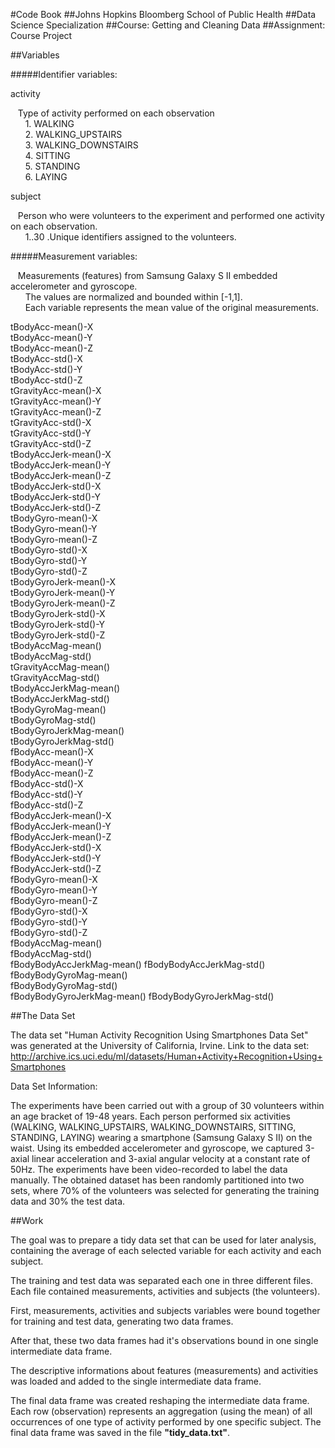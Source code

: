 #Code Book
##Johns Hopkins Bloomberg School of Public Health
##Data Science Specialization
##Course: Getting and Cleaning Data
##Assignment: Course Project


##Variables


#####Identifier variables:

activity  

&nbsp;&nbsp;&nbsp;Type of activity performed on each observation  
&nbsp;&nbsp;&nbsp;&nbsp;&nbsp;&nbsp;1. WALKING  
&nbsp;&nbsp;&nbsp;&nbsp;&nbsp;&nbsp;2. WALKING_UPSTAIRS  
&nbsp;&nbsp;&nbsp;&nbsp;&nbsp;&nbsp;3. WALKING_DOWNSTAIRS  
&nbsp;&nbsp;&nbsp;&nbsp;&nbsp;&nbsp;4. SITTING  
&nbsp;&nbsp;&nbsp;&nbsp;&nbsp;&nbsp;5. STANDING  
&nbsp;&nbsp;&nbsp;&nbsp;&nbsp;&nbsp;6. LAYING  

subject  

&nbsp;&nbsp;&nbsp;Person who were volunteers to the experiment and performed one activity on each observation.  
&nbsp;&nbsp;&nbsp;&nbsp;&nbsp;&nbsp;1..30 .Unique identifiers assigned to the volunteers.  
			
#####Measurement variables:

&nbsp;&nbsp;&nbsp;Measurements (features) from Samsung Galaxy S II embedded   accelerometer and gyroscope.  
&nbsp;&nbsp;&nbsp;&nbsp;&nbsp;&nbsp;The values are normalized and bounded within [-1,1].  
&nbsp;&nbsp;&nbsp;&nbsp;&nbsp;&nbsp;Each variable represents the mean value of the original measurements.  

tBodyAcc-mean()-X          
tBodyAcc-mean()-Y          
tBodyAcc-mean()-Z          
tBodyAcc-std()-X           
tBodyAcc-std()-Y           
tBodyAcc-std()-Z           
tGravityAcc-mean()-X       
tGravityAcc-mean()-Y       
tGravityAcc-mean()-Z       
tGravityAcc-std()-X        
tGravityAcc-std()-Y        
tGravityAcc-std()-Z        
tBodyAccJerk-mean()-X      
tBodyAccJerk-mean()-Y      
tBodyAccJerk-mean()-Z   
tBodyAccJerk-std()-X       
tBodyAccJerk-std()-Y       
tBodyAccJerk-std()-Z       
tBodyGyro-mean()-X         
tBodyGyro-mean()-Y         
tBodyGyro-mean()-Z         
tBodyGyro-std()-X          
tBodyGyro-std()-Y          
tBodyGyro-std()-Z          
tBodyGyroJerk-mean()-X     
tBodyGyroJerk-mean()-Y     
tBodyGyroJerk-mean()-Z     
tBodyGyroJerk-std()-X      
tBodyGyroJerk-std()-Y      
tBodyGyroJerk-std()-Z      
tBodyAccMag-mean()         
tBodyAccMag-std()          
tGravityAccMag-mean()      
tGravityAccMag-std()       
tBodyAccJerkMag-mean()     
tBodyAccJerkMag-std()      
tBodyGyroMag-mean()        
tBodyGyroMag-std()         
tBodyGyroJerkMag-mean()    
tBodyGyroJerkMag-std()     
fBodyAcc-mean()-X          
fBodyAcc-mean()-Y          
fBodyAcc-mean()-Z          
fBodyAcc-std()-X           
fBodyAcc-std()-Y           
fBodyAcc-std()-Z           
fBodyAccJerk-mean()-X      
fBodyAccJerk-mean()-Y      
fBodyAccJerk-mean()-Z      
fBodyAccJerk-std()-X       
fBodyAccJerk-std()-Y       
fBodyAccJerk-std()-Z       
fBodyGyro-mean()-X         
fBodyGyro-mean()-Y         
fBodyGyro-mean()-Z         
fBodyGyro-std()-X          
fBodyGyro-std()-Y          
fBodyGyro-std()-Z          
fBodyAccMag-mean()         
fBodyAccMag-std()          
fBodyBodyAccJerkMag-mean() 
fBodyBodyAccJerkMag-std()  
fBodyBodyGyroMag-mean()    
fBodyBodyGyroMag-std()     
fBodyBodyGyroJerkMag-mean()
fBodyBodyGyroJerkMag-std() 


##The Data Set

The data set "Human Activity Recognition Using Smartphones Data Set" was generated at the University of California, Irvine.
Link to the data set: http://archive.ics.uci.edu/ml/datasets/Human+Activity+Recognition+Using+Smartphones

Data Set Information:

The experiments have been carried out with a group of 30 volunteers within an age bracket of 19-48 years. Each person performed six activities (WALKING, WALKING_UPSTAIRS, WALKING_DOWNSTAIRS, SITTING, STANDING, LAYING) wearing a smartphone (Samsung Galaxy S II) on the waist. Using its embedded accelerometer and gyroscope, we captured 3-axial linear acceleration and 3-axial angular velocity at a constant rate of 50Hz. The experiments have been video-recorded to label the data manually. The obtained dataset has been randomly partitioned into two sets, where 70% of the volunteers was selected for generating the training data and 30% the test data. 

##Work

The goal was to prepare a tidy data set that can be used for later analysis, containing the average of each selected variable for each activity and each subject.

The training and test data was separated each one in three different files.
Each file contained measurements, activities and subjects (the volunteers).

First, measurements, activities and subjects variables were bound together for training and test data, generating two data frames.

After that, these two data frames had it's observations bound in one single intermediate data frame.

The descriptive informations about features (measurements) and activities was loaded and added to the single intermediate data frame.

The final data frame was created reshaping the intermediate data frame.
Each row (observation) represents an aggregation (using the mean) of all occurrences of one type of activity performed by one specific subject. The final data frame was saved in the file **"tidy_data.txt"**.

